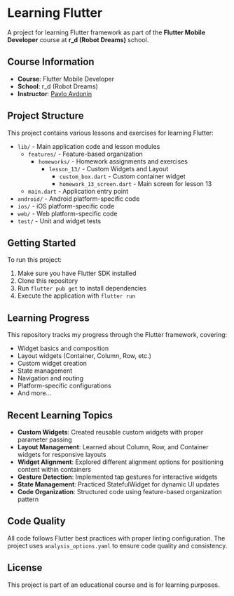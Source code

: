 # Learning Flutter

A project for learning Flutter framework as part of the **Flutter Mobile Developer** course at **r_d (Robot Dreams)** school.

## Course Information

- **Course**: Flutter Mobile Developer
- **School**: r_d (Robot Dreams)
- **Instructor**: [Pavlo Avdonin](https://github.com/OnlyTarg)

## Project Structure

This project contains various lessons and exercises for learning Flutter:

- `lib/` - Main application code and lesson modules
  - `features/` - Feature-based organization
    - `homeworks/` - Homework assignments and exercises
      - `lesson_13/` - Custom Widgets and Layout
        - `custom_box.dart` - Custom container widget
        - `homework_13_screen.dart` - Main screen for lesson 13
  - `main.dart` - Application entry point
- `android/` - Android platform-specific code
- `ios/` - iOS platform-specific code
- `web/` - Web platform-specific code
- `test/` - Unit and widget tests

## Getting Started

To run this project:

1. Make sure you have Flutter SDK installed
2. Clone this repository
3. Run `flutter pub get` to install dependencies
4. Execute the application with `flutter run`

## Learning Progress

This repository tracks my progress through the Flutter framework, covering:

- Widget basics and composition
- Layout widgets (Container, Column, Row, etc.)
- Custom widget creation
- State management
- Navigation and routing
- Platform-specific configurations
- And more...

## Recent Learning Topics

- **Custom Widgets**: Created reusable custom widgets with proper parameter passing
- **Layout Management**: Learned about Column, Row, and Container widgets for responsive layouts
- **Widget Alignment**: Explored different alignment options for positioning content within containers
- **Gesture Detection**: Implemented tap gestures for interactive widgets
- **State Management**: Practiced StatefulWidget for dynamic UI updates
- **Code Organization**: Structured code using feature-based organization pattern

## Code Quality

All code follows Flutter best practices with proper linting configuration. The project uses `analysis_options.yaml` to ensure code quality and consistency.

## License

This project is part of an educational course and is for learning purposes.
